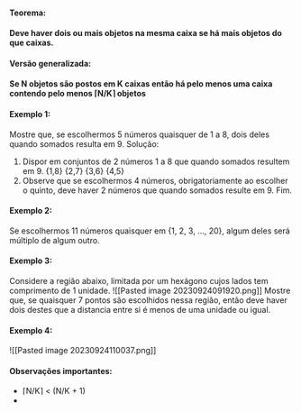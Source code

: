 #### Teorema:
#### **Deve haver dois ou mais objetos na mesma caixa se há mais objetos do que caixas.**

#### Versão generalizada:

#### **Se N objetos são postos em K caixas então há pelo menos uma caixa contendo pelo menos ⌈N/K⌉ objetos**

#### Exemplo 1:
Mostre que, se escolhermos 5 números quaisquer de 1 a 8, dois deles quando somados resulta em 9.
Solução:
1) Dispor em conjuntos de 2 números 1 a 8 que quando somados resultem em 9.
{1,8} {2,7} {3,6} {4,5}
2) Observe que se escolhermos 4 números, obrigatoriamente ao escolher o quinto, deve haver 2 números que quando somados resulte em 9. Fim.

#### Exemplo 2:
Se escolhermos 11 números quaisquer em {1, 2, 3, ..., 20}, algum deles será múltiplo de algum outro.

#### Exemplo 3:
Considere a região abaixo, limitada por um hexágono cujos lados tem comprimento de 1 unidade.
![[Pasted image 20230924091920.png]]
Mostre que, se quaisquer 7 pontos são escolhidos nessa região, então deve haver dois destes que a distancia entre si é menos de uma unidade ou igual.

#### Exemplo 4:
![[Pasted image 20230924110037.png]]
#### Observações importantes:
- ⌈N/K⌉ < (N/K + 1)
- 